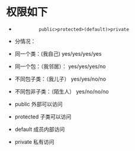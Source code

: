 # 权限如下
*              public>protected>(default)>private
* 分情况：
* 同一个类：(我自己)        yes/yes/yes/yes
* 同一个包：（我邻居）：     yes/yes/yes/no
* 不同包子类：（我儿子）     yes/yes/no/no
* 不同包非子类：（陌生人）   yes/no/no/no

* public 外部可以访问
* protected 子类可以访问
* default 成员内部访问
* private 私有访问